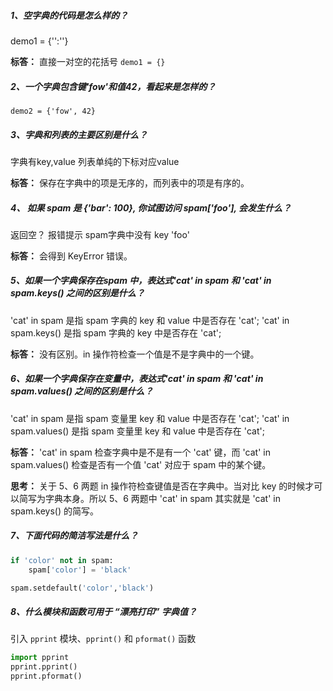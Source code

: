 ##### 1、空字典的代码是怎么样的？
demo1 = {'':''} 

**标答：** 直接一对空的花括号 `demo1 = {}`

##### 2、一个字典包含键'fow'和值42，看起来是怎样的？
`demo2 = {'fow', 42}`

##### 3、字典和列表的主要区别是什么？
字典有key,value 列表单纯的下标对应value

**标答：** 保存在字典中的项是无序的，而列表中的项是有序的。

##### 4、 如果 spam 是 {'bar': 100}, 你试图访问 spam['foo'], 会发生什么？
 返回空？ 报错提示 spam字典中没有 key 'foo'

**标答：** 会得到 KeyError 错误。

##### 5、如果一个字典保存在spam 中，表达式'cat' in spam 和 'cat' in spam.keys() 之间的区别是什么？
 'cat' in spam 是指 spam 字典的 key 和 value 中是否存在 'cat'; 
 'cat' in spam.keys() 是指 spam 字典的 key 中是否存在 'cat';

**标答：** 没有区别。in 操作符检查一个值是不是字典中的一个键。

##### 6、如果一个字典保存在变量中，表达式'cat' in spam 和 'cat' in spam.values() 之间的区别是什么？
 'cat' in spam 是指 spam 变量里 key 和 value 中是否存在 'cat'; 
 'cat' in spam.values() 是指 spam 变量里 key 和 value 中是否存在 'cat';

**标答：** 'cat' in spam 检查字典中是不是有一个 'cat' 键，而 'cat' in spam.values() 检查是否有一个值 'cat' 对应于 spam 中的某个键。

**思考：** 关于 5、6 两题 in 操作符检查键值是否在字典中。当对比 key 的时候才可以简写为字典本身。所以 5、6 两题中 'cat' in spam 其实就是 'cat' in spam.keys() 的简写。

##### 7、下面代码的简洁写法是什么？

```python
if 'color' not in spam:
    spam['color'] = 'black'
```

```python
spam.setdefault('color','black')
```

##### 8、什么模块和函数可用于 “漂亮打印” 字典值？

引入 `pprint` 模块、`pprint()` 和 `pformat()` 函数

```python
import pprint
pprint.pprint()
pprint.pformat()
```

